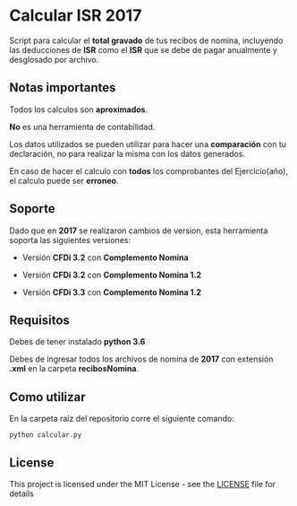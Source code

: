 # Calcular ISR 2017

Script para calcular el **total gravado** de tus recibos de nomina, incluyendo las deducciones de **ISR** como el **ISR** que se debe de pagar anualmente y desglosado por archivo.

## Notas importantes
Todos los calculos son **aproximados**.

**No** es una herramienta de contabilidad.

Los datos utilizados se pueden utilizar para hacer una **comparación** con tu declaración, no para realizar la misma con los datos generados.

En caso de hacer el calculo con **todos** los comprobantes del Ejercicio(año), el calculo puede ser **erroneo**.

## Soporte

Dado que en **2017** se realizaron cambios de version, esta herramienta soporta las siguientes versiones:

* Versión **CFDi 3.2** con **Complemento Nomina**

* Versión **CFDi 3.2** con **Complemento Nomina 1.2**

* Versión **CFDi 3.3** con **Complemento Nomina 1.2**

## Requisitos
Debes de tener instalado **python 3.6**

Debes de ingresar todos los archivos de nomina de **2017** con extensión **.xml** en la carpeta **recibosNomina**.

## Como utilizar

En la carpeta raíz del repositorio corre el siguiente comando:
```
python calcular.py
```

## License

This project is licensed under the MIT License - see the [LICENSE](LICENSE) file for details

